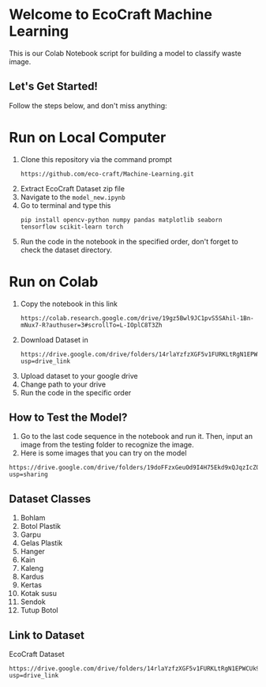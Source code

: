 # Welcome to EcoCraft Machine Learning

This is our Colab Notebook script for building a model to classify waste image.

## Let's Get Started!

Follow the steps below, and don't miss anything:
# Run on Local Computer
1. Clone this repository via the command prompt
   ```
   https://github.com/eco-craft/Machine-Learning.git
   ```
2. Extract EcoCraft Dataset zip file
3. Navigate to the `model_new.ipynb`
3. Go to terminal and type this
   ```
   pip install opencv-python numpy pandas matplotlib seaborn tensorflow scikit-learn torch
   ```
5. Run the code in the notebook in the specified order, don't forget to check the dataset directory. 
# Run on Colab
1. Copy the notebook in this link
   ```
   https://colab.research.google.com/drive/19gz5Bwl9JC1pvS5SAhil-1Bn-mNux7-R?authuser=3#scrollTo=L-IOplC8T3Zh
   ```
2. Download Dataset in
   ```
   https://drive.google.com/drive/folders/14rlaYzfzXGF5v1FURKLtRgN1EPWCUk9S?usp=drive_link
   ```
3. Upload dataset to your google drive
4. Change path to your drive
5. Run the code in the specific order


## How to Test the Model?
1. Go to the last code sequence in the notebook and run it. Then, input an image from the testing folder to recognize the image.
2. Here is some images that you can try on the model
```
https://drive.google.com/drive/folders/19doFFzxGeuOd9I4H75Ekd9xQJqzIcZO-?usp=sharing
```

## Dataset Classes  
1. Bohlam
2. Botol Plastik
3. Garpu
4. Gelas Plastik
5. Hanger
6. Kain
7. Kaleng
8. Kardus
9. Kertas
10. Kotak susu
11. Sendok
12. Tutup Botol

## Link to Dataset
EcoCraft Dataset 
```
https://drive.google.com/drive/folders/14rlaYzfzXGF5v1FURKLtRgN1EPWCUk9S?usp=drive_link
```
